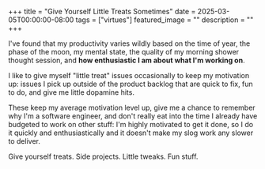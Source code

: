 +++
title = "Give Yourself Little Treats Sometimes"
date = 2025-03-05T00:00:00-08:00
tags = ["virtues"]
featured_image = ""
description = ""
+++

I've found that my productivity varies wildly based on the time of year, the phase of the moon, my mental state, the quality of my morning shower thought session, and **how enthusiastic I am about what I'm working on**.

I like to give myself "little treat" issues occasionally to keep my motivation up: issues I pick up outside of the product backlog that are quick to fix, fun to do, and give me little dopamine hits.

These keep my average motivation level up, give me a chance to remember why I'm a software engineer, and don't really eat into the time I already have budgeted to work on other stuff: I'm highly motivated to get it done, so I do it quickly and enthusiastically and it doesn't make my slog work any slower to deliver.

Give yourself treats. Side projects. Little tweaks. Fun stuff.
